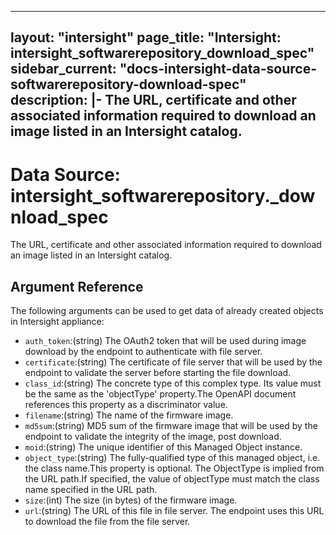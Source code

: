 
---
layout: "intersight"
page_title: "Intersight: intersight_softwarerepository_download_spec"
sidebar_current: "docs-intersight-data-source-softwarerepository-download-spec"
description: |-
The URL, certificate and other associated information required to download an image listed in an Intersight catalog.
---

# Data Source: intersight_softwarerepository._download_spec
The URL, certificate and other associated information required to download an image listed in an Intersight catalog.
## Argument Reference
The following arguments can be used to get data of already created objects in Intersight appliance:
* `auth_token`:(string) The OAuth2 token that will be used during image download by the endpoint to authenticate with file server. 
* `certificate`:(string) The certificate of file server that will be used by the endpoint to validate the server before starting the file download. 
* `class_id`:(string) The concrete type of this complex type. Its value must be the same as the 'objectType' property.The OpenAPI document references this property as a discriminator value. 
* `filename`:(string) The name of the firmware image. 
* `md5sum`:(string) MD5 sum of the firmware image that will be used by the endpoint to validate the integrity of the image, post download. 
* `moid`:(string) The unique identifier of this Managed Object instance. 
* `object_type`:(string) The fully-qualified type of this managed object, i.e. the class name.This property is optional. The ObjectType is implied from the URL path.If specified, the value of objectType must match the class name specified in the URL path. 
* `size`:(int) The size (in bytes) of the firmware image. 
* `url`:(string) The URL of this file in file server. The endpoint uses this URL to download the file from the file server. 
